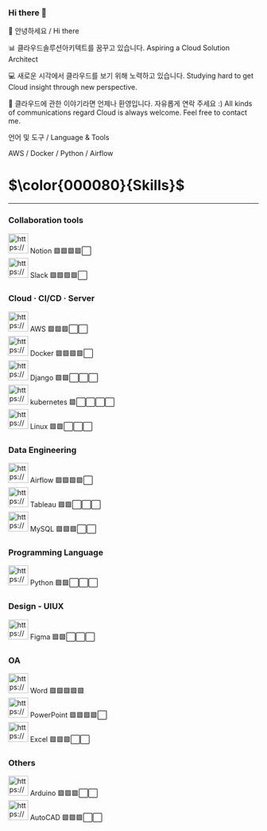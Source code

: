 ### Hi there 👋

<!--
**it-mnm/it-mnm** is a ✨ _special_ ✨ repository because its `README.md` (this file) appears on your GitHub profile.

Here are some ideas to get you started:

- 🔭 I’m currently working on ...
- 🌱 I’m currently learning ...
- 👯 I’m looking to collaborate on ...
- 🤔 I’m looking for help with ...
- 💬 Ask me about ...
- 📫 How to reach me: ...
- 😄 Pronouns: ...
- ⚡ Fun fact: ...
-->

👋 안녕하세요 / Hi there
 

📊 클라우드솔루션아키텍트를 꿈꾸고 있습니다. Aspiring a Cloud Solution Architect

💻 새로운 시각에서 클라우드를 보기 위해 노력하고 있습니다. Studying hard to get Cloud insight through new perspective.

💬 클라우드에 관한 이야기라면 언제나 환영입니다. 자유롭게 연락 주세요 :) All kinds of communications regard Cloud is always welcome. Feel free to contact me.

언어 및 도구 / Language & Tools


AWS / Docker / Python / Airflow 





# $\color{000080}{Skills}$

---

### Collaboration tools

<aside>
<img src="https://prod-files-secure.s3.us-west-2.amazonaws.com/df3849f7-f233-4fe8-88e6-7e7528b6fb56/f7073881-12c7-4e48-aefd-d91aef3858a0/notion.png" alt="https://prod-files-secure.s3.us-west-2.amazonaws.com/df3849f7-f233-4fe8-88e6-7e7528b6fb56/f7073881-12c7-4e48-aefd-d91aef3858a0/notion.png" width="40px" /> Notion                           🟪🟪🟪🟪⬜️

</aside>

<aside>
<img src="https://prod-files-secure.s3.us-west-2.amazonaws.com/df3849f7-f233-4fe8-88e6-7e7528b6fb56/719277e4-45db-4c6e-9788-2a12586e8722/slack.png" alt="https://prod-files-secure.s3.us-west-2.amazonaws.com/df3849f7-f233-4fe8-88e6-7e7528b6fb56/719277e4-45db-4c6e-9788-2a12586e8722/slack.png" width="40px" /> Slack                              🟪🟪🟪🟪⬜️

</aside>

### Cloud · CI/CD · Server

<aside>
<img src="https://prod-files-secure.s3.us-west-2.amazonaws.com/df3849f7-f233-4fe8-88e6-7e7528b6fb56/def5403a-fe15-49f3-b76a-ed6143ca7cd7/icons8-amazon-web-services-240.png" alt="https://prod-files-secure.s3.us-west-2.amazonaws.com/df3849f7-f233-4fe8-88e6-7e7528b6fb56/def5403a-fe15-49f3-b76a-ed6143ca7cd7/icons8-amazon-web-services-240.png" width="40px" /> AWS                          🟪🟪🟪⬜️⬜️

</aside>

<aside>
<img src="https://prod-files-secure.s3.us-west-2.amazonaws.com/df3849f7-f233-4fe8-88e6-7e7528b6fb56/0b8c3948-650e-4573-9df7-f10a8823744b/icons8-%EB%B6%80%EB%91%90-%EB%85%B8%EB%8F%99%EC%9E%90-240.png" alt="https://prod-files-secure.s3.us-west-2.amazonaws.com/df3849f7-f233-4fe8-88e6-7e7528b6fb56/0b8c3948-650e-4573-9df7-f10a8823744b/icons8-%EB%B6%80%EB%91%90-%EB%85%B8%EB%8F%99%EC%9E%90-240.png" width="40px" /> Docker                      🟪🟪🟪🟪⬜️

</aside>

<aside>
<img src="https://prod-files-secure.s3.us-west-2.amazonaws.com/df3849f7-f233-4fe8-88e6-7e7528b6fb56/3bc64ccd-99d0-4951-9d43-041de48661c1/icons8-django-250.png" alt="https://prod-files-secure.s3.us-west-2.amazonaws.com/df3849f7-f233-4fe8-88e6-7e7528b6fb56/3bc64ccd-99d0-4951-9d43-041de48661c1/icons8-django-250.png" width="40px" /> Django                      🟪🟪⬜️⬜️⬜️

</aside>

<aside>
<img src="https://prod-files-secure.s3.us-west-2.amazonaws.com/df3849f7-f233-4fe8-88e6-7e7528b6fb56/b5436e9a-ed01-46d1-9ce6-1b063e691624/icons8-%EC%BF%A0%EB%B2%84%EB%84%A4%ED%8B%B0%EC%8A%A4-240.png" alt="https://prod-files-secure.s3.us-west-2.amazonaws.com/df3849f7-f233-4fe8-88e6-7e7528b6fb56/b5436e9a-ed01-46d1-9ce6-1b063e691624/icons8-%EC%BF%A0%EB%B2%84%EB%84%A4%ED%8B%B0%EC%8A%A4-240.png" width="40px" /> kubernetes                  🟪⬜️⬜️⬜️⬜️

</aside>

<aside>
<img src="https://prod-files-secure.s3.us-west-2.amazonaws.com/df3849f7-f233-4fe8-88e6-7e7528b6fb56/1b0fc65a-b34d-4901-80c7-2389de306197/linux.220x256.png" alt="https://prod-files-secure.s3.us-west-2.amazonaws.com/df3849f7-f233-4fe8-88e6-7e7528b6fb56/1b0fc65a-b34d-4901-80c7-2389de306197/linux.220x256.png" width="40px" /> Linux                           🟪🟪⬜️⬜️⬜️

</aside>

### Data Engineering

<aside>
<img src="https://prod-files-secure.s3.us-west-2.amazonaws.com/df3849f7-f233-4fe8-88e6-7e7528b6fb56/a75e9d67-99a2-4c5e-9c0e-f6bb820ec55f/airflow.256x256.png" alt="https://prod-files-secure.s3.us-west-2.amazonaws.com/df3849f7-f233-4fe8-88e6-7e7528b6fb56/a75e9d67-99a2-4c5e-9c0e-f6bb820ec55f/airflow.256x256.png" width="40px" /> Airflow                        🟪🟪🟪🟪⬜️

</aside>

<aside>
<img src="https://prod-files-secure.s3.us-west-2.amazonaws.com/df3849f7-f233-4fe8-88e6-7e7528b6fb56/74c35177-83b8-4cc4-aec1-a8d69ea6058a/icons8-tableau-software-240.png" alt="https://prod-files-secure.s3.us-west-2.amazonaws.com/df3849f7-f233-4fe8-88e6-7e7528b6fb56/74c35177-83b8-4cc4-aec1-a8d69ea6058a/icons8-tableau-software-240.png" width="40px" /> Tableau                       🟪🟪⬜️⬜️⬜️

</aside>

<aside>
<img src="https://prod-files-secure.s3.us-west-2.amazonaws.com/df3849f7-f233-4fe8-88e6-7e7528b6fb56/b6b670e9-ac01-465f-95ac-39168e684944/free-icon-mysql-5968313.png" alt="https://prod-files-secure.s3.us-west-2.amazonaws.com/df3849f7-f233-4fe8-88e6-7e7528b6fb56/b6b670e9-ac01-465f-95ac-39168e684944/free-icon-mysql-5968313.png" width="40px" /> MySQL                        🟪🟪🟪⬜️⬜️

</aside>

### Programming Language

<aside>
<img src="https://prod-files-secure.s3.us-west-2.amazonaws.com/df3849f7-f233-4fe8-88e6-7e7528b6fb56/e7e80c59-52f7-4028-b245-5d3e4de0b384/icons8-%ED%8C%8C%EC%9D%B4%EC%8D%AC-240.png" alt="https://prod-files-secure.s3.us-west-2.amazonaws.com/df3849f7-f233-4fe8-88e6-7e7528b6fb56/e7e80c59-52f7-4028-b245-5d3e4de0b384/icons8-%ED%8C%8C%EC%9D%B4%EC%8D%AC-240.png" width="40px" /> Python                         🟪🟪⬜️⬜️⬜️

</aside>

### Design - UIUX

<aside>
<img src="https://prod-files-secure.s3.us-west-2.amazonaws.com/df3849f7-f233-4fe8-88e6-7e7528b6fb56/8376e09e-2d54-4c88-91e9-48fd37b28843/5968705.png" alt="https://prod-files-secure.s3.us-west-2.amazonaws.com/df3849f7-f233-4fe8-88e6-7e7528b6fb56/8376e09e-2d54-4c88-91e9-48fd37b28843/5968705.png" width="40px" /> Figma                           🟪🟪⬜️⬜️⬜️

</aside>

### OA

<aside>
<img src="https://prod-files-secure.s3.us-west-2.amazonaws.com/df3849f7-f233-4fe8-88e6-7e7528b6fb56/a8513363-8315-4d76-9a5f-93e39e345958/Microsoft-Word-Logo.png" alt="https://prod-files-secure.s3.us-west-2.amazonaws.com/df3849f7-f233-4fe8-88e6-7e7528b6fb56/a8513363-8315-4d76-9a5f-93e39e345958/Microsoft-Word-Logo.png" width="40px" /> Word                            🟪🟪🟪🟪🟪

</aside>

<aside>
<img src="https://prod-files-secure.s3.us-west-2.amazonaws.com/df3849f7-f233-4fe8-88e6-7e7528b6fb56/67e56f7a-9779-481b-9787-999e5d0cfab3/Microsoft-PowerPoint-Logo.png" alt="https://prod-files-secure.s3.us-west-2.amazonaws.com/df3849f7-f233-4fe8-88e6-7e7528b6fb56/67e56f7a-9779-481b-9787-999e5d0cfab3/Microsoft-PowerPoint-Logo.png" width="40px" /> PowerPoint                   🟪🟪🟪🟪⬜️

</aside>

<aside>
<img src="https://prod-files-secure.s3.us-west-2.amazonaws.com/df3849f7-f233-4fe8-88e6-7e7528b6fb56/b8e390e3-43ac-4c36-beec-f0a811ece8d2/microsoft-excel-new.jpg" alt="https://prod-files-secure.s3.us-west-2.amazonaws.com/df3849f7-f233-4fe8-88e6-7e7528b6fb56/b8e390e3-43ac-4c36-beec-f0a811ece8d2/microsoft-excel-new.jpg" width="40px" /> Excel                          🟪🟪🟪⬜️⬜️

</aside>

### Others

<aside>
<img src="https://prod-files-secure.s3.us-west-2.amazonaws.com/df3849f7-f233-4fe8-88e6-7e7528b6fb56/79d329d7-c984-4252-9271-6f7b774ef060/icons8-%EC%95%84%EB%91%90-%EC%9D%B4%EB%85%B8-240.png" alt="https://prod-files-secure.s3.us-west-2.amazonaws.com/df3849f7-f233-4fe8-88e6-7e7528b6fb56/79d329d7-c984-4252-9271-6f7b774ef060/icons8-%EC%95%84%EB%91%90-%EC%9D%B4%EB%85%B8-240.png" width="40px" /> Arduino                        🟪🟪🟪⬜️⬜️

</aside>

<aside>
<img src="https://prod-files-secure.s3.us-west-2.amazonaws.com/df3849f7-f233-4fe8-88e6-7e7528b6fb56/9061c868-f29a-45ac-b0ba-935f0ae676fa/icons8-autocad-240.png" alt="https://prod-files-secure.s3.us-west-2.amazonaws.com/df3849f7-f233-4fe8-88e6-7e7528b6fb56/9061c868-f29a-45ac-b0ba-935f0ae676fa/icons8-autocad-240.png" width="40px" /> AutoCAD                   🟪🟪🟪⬜️⬜️

</aside>

